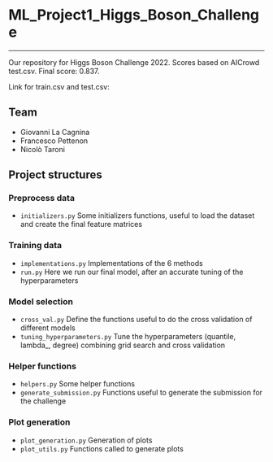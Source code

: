 # ML_Project1_Higgs_Boson_Challenge
***
Our repository for Higgs Boson Challenge 2022. Scores based on AICrowd test.csv. Final score: 0.837.

Link for train.csv and test.csv: [](https://www.aicrowd.com/challenges/epfl-machine-learning-higgs)


## Team
* Giovanni La Cagnina
* Francesco Pettenon
* Nicolò Taroni

## Project structures

### Preprocess data
* `initializers.py` Some initializers functions, useful to load the dataset and create the final feature matrices

### Training data
* `implementations.py` Implementations of the 6 methods
* `run.py` Here we run our final model, after an accurate tuning of the hyperparameters

### Model selection
* `cross_val.py` Define the functions useful to do the cross validation of different models
* `tuning_hyperparameters.py` Tune the hyperparameters (quantile, lambda_, degree) combining grid search and cross validation

### Helper functions
* `helpers.py` Some helper functions
* `generate_submission.py` Functions useful to generate the submission for the challenge

### Plot generation
* `plot_generation.py` Generation of plots
* `plot_utils.py` Functions called to generate plots
